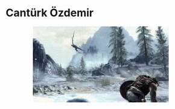 # Cantürk Özdemir
<p align="center">
  <img src="https://raw.githubusercontent.com/kagitmiadam/kagitmiadam.github.io/master/assets/img/skyrim.gif">
</p>